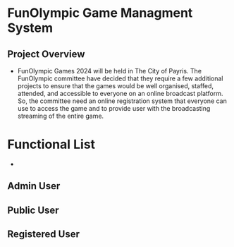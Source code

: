 # FunOlympic Game Managment System
## Project Overview
- FunOlympic Games 2024 will be held in The City of Payris. The FunOlympic committee have decided that they require a few additional projects to ensure that the games would be well organised, staffed, attended, and accessible to everyone on an online broadcast platform. So, the committee need an online registration system that everyone can use to access the game and to provide user with the broadcasting streaming of the entire game.

# Functional List
- 
## Admin User

## Public User

## Registered User

